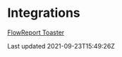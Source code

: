 # Integrations

[Flow](/core/actions/integrations/flow)[Report Toaster](/core/actions/integrations/report-toaster)

Last updated 2021-09-23T15:49:26Z